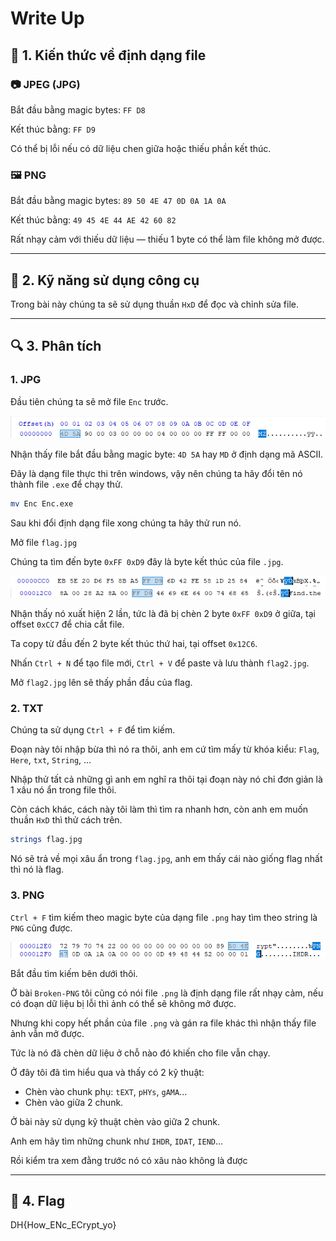 # Write Up

## 🧠 1. Kiến thức về định dạng file

### 📷 JPEG (JPG)

Bắt đầu bằng magic bytes: `FF D8`

Kết thúc bằng: `FF D9`

Có thể bị lỗi nếu có dữ liệu chen giữa hoặc thiếu phần kết thúc.

### 🖼️ PNG

Bắt đầu bằng magic bytes: `89 50 4E 47 0D 0A 1A 0A`

Kết thúc bằng: `49 45 4E 44 AE 42 60 82`

Rất nhạy cảm với thiếu dữ liệu — thiếu 1 byte có thể làm file không mở được.

---

## 🧰 2. Kỹ năng sử dụng công cụ

Trong bài này chúng ta sẽ sử dụng thuần `HxD` để đọc và chỉnh sửa file.

---

## 🔍 3. Phân tích

### 1. JPG

Đầu tiên chúng ta sẽ mở file `Enc` trước.

![alt text](image.png)

Nhận thấy file bắt đầu bằng magic byte: `4D 5A` hay `MD` ở định dạng mã ASCII.

Đây là dạng file thực thi trên windows, vậy nên chúng ta hãy đổi tên nó thành file `.exe` để chạy thử.

```bash
mv Enc Enc.exe
```

Sau khi đổi định dạng file xong chúng ta hãy thử run nó.

Mở file `flag.jpg`

Chúng ta tìm đến byte `0xFF 0xD9` đây là byte kết thúc của file `.jpg`.

![alt text](image-1.png)
![alt text](image-2.png)

Nhận thấy nó xuất hiện 2 lần, tức là đã bị chèn 2 byte `0xFF 0xD9` ở giữa, tại offset `0xCC7` để chia cắt file.

Ta copy từ đầu đến 2 byte kết thúc thứ hai, tại offset `0x12C6`.

Nhấn `Ctrl + N` để tạo file mới, `Ctrl + V` để paste và lưu thành `flag2.jpg`.

Mở `flag2.jpg` lên sẽ thấy phần đầu của flag.

### 2. TXT

Chúng ta sử dụng `Ctrl + F` để tìm kiếm.

Đoạn này tôi nhập bừa thì nó ra thôi, anh em cứ tìm mấy từ khóa kiểu: `Flag`, `Here`, `txt`, `String`, ...

Nhập thử tất cả những gì anh em nghĩ ra thôi tại đoạn này nó chỉ đơn giản là 1 xâu nó ẩn trong file thôi.

Còn cách khác, cách này tôi làm thì tìm ra nhanh hơn, còn anh em muốn thuần `HxD` thì thử cách trên.

```bash
strings flag.jpg
```

Nó sẽ trả về mọi xâu ẩn trong `flag.jpg`, anh em thấy cái nào giống flag nhất thì nó là flag.

### 3. PNG

`Ctrl + F` tìm kiếm theo magic byte của dạng file `.png` hay tìm theo string là `PNG` cũng được.

![alt text](image-3.png)

Bắt đầu tìm kiếm bên dưới thôi.

Ở bài `Broken-PNG` tôi cũng có nói file `.png` là định dạng file rất nhạy cảm, nếu có đoạn dữ liệu bị lỗi thì ảnh có thể sẽ không mở được.

Nhưng khi copy hết phần của file `.png` và gán ra file khác thì nhận thấy file ảnh vẫn mở được.

Tức là nó đã chèn dữ liệu ở chỗ nào đó khiến cho file vẫn chạy.

Ở đây tôi đã tìm hiểu qua và thấy có 2 kỹ thuật:

- Chèn vào chunk phụ: `tEXT`, `pHYs`, `gAMA`...
- Chèn vào giữa 2 chunk.

Ở bài này sử dụng kỹ thuật chèn vào giữa 2 chunk.

Anh em hãy tìm những chunk như `IHDR`, `IDAT`, `IEND`...

Rồi kiểm tra xem đằng trước nó có xâu nào không là được

---

## 🚩 4. Flag

DH{How_ENc_ECrypt_yo}